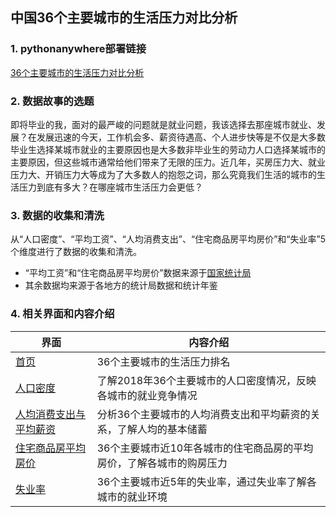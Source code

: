 ## 中国36个主要城市的生活压力对比分析

### 1. pythonanywhere部署链接  
[36个主要城市的生活压力对比分析](http://leetong.pythonanywhere.com/)

### 2. 数据故事的选题  
即将毕业的我，面对的最严峻的问题就是就业问题，我该选择去那座城市就业、发展？在发展迅速的今天，工作机会多、薪资待遇高、个人进步快等是不仅是大多数毕业生选择某城市就业的主要原因也是大多数非毕业生的劳动力人口选择某城市的主要原因，但这些城市通常给他们带来了无限的压力。近几年，买房压力大、就业压力大、开销压力大等成为了大多数人的抱怨之词，那么究竟我们生活的城市的生活压力到底有多大？在哪座城市生活压力会更低？

### 3. 数据的收集和清洗  
从“人口密度”、“平均工资”、“人均消费支出”、“住宅商品房平均房价”和“失业率”5个维度进行了数据的收集和清洗。
- “平均工资”和“住宅商品房平均房价”数据来源于[国家统计局](http://data.stats.gov.cn/easyquery.htm?cn=E0105)
- 其余数据均来源于各地方的统计局数据和统计年鉴

### 4. 相关界面和内容介绍  

|    界面    | 内容介绍 | 
| ------ | ---- |
| [首页](http://leetong.pythonanywhere.com/) | 36个主要城市的生活压力排名  |   
| [人口密度](http://leetong.pythonanywhere.com/density) | 了解2018年36个主要城市的人口密度情况，反映各城市的就业竞争情况  |   
| [人均消费支出与平均薪资](http://leetong.pythonanywhere.com/consumption) | 分析36个主要城市的人均消费支出和平均薪资的关系，了解人均的基本储蓄  |   
| [住宅商品房平均房价](http://leetong.pythonanywhere.com/house_prices) | 36个主要城市近10年各城市的住宅商品房的平均房价，了解各城市的购房压力  |   
| [失业率](http://leetong.pythonanywhere.com/unemployment) | 36个主要城市近5年的失业率，通过失业率了解各城市的就业环境  |   
